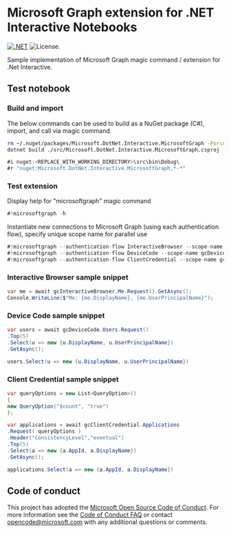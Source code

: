 # Microsoft Graph extension for .NET Interactive Notebooks

[![.NET](https://github.com/microsoftgraph/msgraph-dotnet-interactive-extension/actions/workflows/dotnet.yml/badge.svg)](https://github.com/microsoftgraph/msgraph-dotnet-interactive-extension/actions/workflows/dotnet.yml) ![License.](https://img.shields.io/badge/license-MIT-green.svg)

Sample implementation of Microsoft Graph magic command / extension for .Net Interactive.

## Test notebook

### Build and import

The below commands can be used to build as a NuGet package (C#), import, and call via magic command.

```bash
rm ~/.nuget/packages/Microsoft.DotNet.Interactive.MicrosoftGraph -Force -Recurse -ErrorAction Ignore
dotnet build ./src/Microsoft.DotNet.Interactive.MicrosoftGraph.csproj
```

```csharp
#i nuget:<REPLACE_WITH_WORKING_DIRECTORY>\src\bin\Debug\
#r "nuget:Microsoft.DotNet.Interactive.MicrosoftGraph,*-*"
```

### Test extension

Display help for "microsoftgraph" magic command

```csharp
#!microsoftgraph -h
```

Instantiate new connections to Microsoft Graph (using each authentication flow), specify unique scope name for parallel use

```csharp
#!microsoftgraph --authentication-flow InteractiveBrowser --scope-name gcInteractiveBrowser --tenant-id <tenantId> --client-id <clientId>
#!microsoftgraph --authentication-flow DeviceCode --scope-name gcDeviceCode --tenant-id <tenantId> --client-id <clientId>
#!microsoftgraph --authentication-flow ClientCredential --scope-name gcClientCredential --tenant-id <tenantId> --client-id <clientId> --client-secret <clientSecret>
```

### Interactive Browser sample snippet

```csharp
var me = await gcInteractiveBrowser.Me.Request().GetAsync();
Console.WriteLine($"Me: {me.DisplayName}, {me.UserPrincipalName}");
```

### Device Code sample snippet

```csharp
var users = await gcDeviceCode.Users.Request()
.Top(5)
.Select(u => new {u.DisplayName, u.UserPrincipalName})
.GetAsync();

users.Select(u => new {u.DisplayName, u.UserPrincipalName})
```

### Client Credential sample snippet

```csharp
var queryOptions = new List<QueryOption>()
{
new QueryOption("$count", "true")
};

var applications = await gcClientCredential.Applications
.Request( queryOptions )
.Header("ConsistencyLevel","eventual")
.Top(5)
.Select(a => new {a.AppId, a.DisplayName})
.GetAsync();

applications.Select(a => new {a.AppId, a.DisplayName})
```

## Code of conduct

This project has adopted the [Microsoft Open Source Code of Conduct](https://opensource.microsoft.com/codeofconduct/). For more information see the [Code of Conduct FAQ](https://opensource.microsoft.com/codeofconduct/faq/) or contact [opencode@microsoft.com](mailto:opencode@microsoft.com) with any additional questions or comments.
